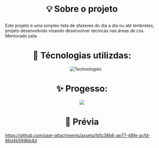 # <p align="center"> 💡 Sobre o projeto </p>
<p >
  Este projeto é uma simples lista de afazeres do dia a dia ou até lembretes, projeto desenvolvido visando desenvolver técnicas nas áreas de css. Mentorado pela 
</p>

<h1 align="center"> 🔧 Técnologias utilizdas:</h1> 

<ul align="center">

  ![Technologies](https://skillicons.dev/icons?i=js,html,css)
  
</ul>


<div align="center">
  
<h1 > ✨ Progesso: </h1>    

  <p><img src="http://img.shields.io/static/v1?label=STATUS&message=EM%20DESENVOLVIMENTO&color=GREEN&style=for-the-badge"/></p>

</div>

<h1 align="center"> 👀 Prévia </h1>   

https://github.com/user-attachments/assets/fd1c38b6-ae77-48fe-acfd-86d4b599bb4d

